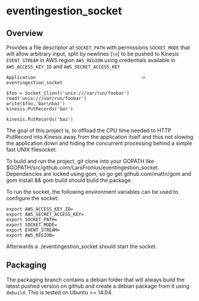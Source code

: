 # eventingestion_socket
## Overview

Provides a file descriptor at `SOCKET_PATH` with permissions `SOCKET_MODE` that will allow arbitrary input, split by newlines (`\n`) to be pushed to Kinesis `EVENT_STREAM` in AWS region `AWS_REGION` using credentials available in `AWS_ACCESS_KEY_ID` and `AWS_SECRET_ACCESS_KEY`
```
Application                                       ->  eventingestion_socket

$foo = Socket_Client('unix:///var/run/foobar')        read('unix:///var/run/foobar')
write($foo,'bar\nbaz')                                kinesis.PutRecords('bar')
                                                      kinesis.PutRecords('baz')
```

The goal of this project is, to offload the CPU time needed to HTTP PutRecord into Kinesis away from the application itself and thus not slowing the application down and hiding the concurrent processing behind a simple fast UNIX filesocket.

To build and run the project, git clone into your GOPATH like $GOPATH/src/github.com/LarsFronius/eventingestion_socket.
Dependencies are locked using gom, so go get github.com/mattn/gom and gom install && gom build should build the package.

To run the socket, the following environment variables can be used to configure the socket:
```
export AWS_ACCESS_KEY_ID=
export AWS_SECRET_ACCESS_KEY=
export SOCKET_PATH=
export SOCKET_MODE=
export EVENT_STREAM=
export AWS_REGION=
```
Afterwards a ./eventingestion_socket should start the socket.

## Packaging

The packaging branch contains a debian folder that will always build the latest pushed version on github and create a debian package from it using `debuild`. This is tested on Ubuntu >= 14.04.
